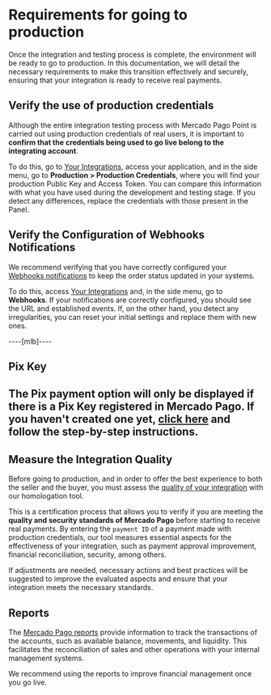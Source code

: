 # Requirements for going to production

Once the integration and testing process is complete, the environment will be ready to go to production. In this documentation, we will detail the necessary requirements to make this transition effectively and securely, ensuring that your integration is ready to receive real payments.

## Verify the use of production credentials

Although the entire integration testing process with Mercado Pago Point is carried out using production credentials of real users, it is important to **confirm that the credentials being used to go live belong to the integrating account**.

To do this, go to [Your Integrations](https://www.mercadopago[FAKER][URL][DOMAIN]/settings/account/credentials), access your application, and in the side menu, go to **Production > Production Credentials**, where you will find your production Public Key and Access Token. You can compare this information with what you have used during the development and testing stage. If you detect any differences, replace the credentials with those present in the Panel.

## Verify the Configuration of Webhooks Notifications

We recommend verifying that you have correctly configured your [Webhooks notifications](/developers/en/docs/mp-point/additional-content/your-integrations/notifications/webhooks) to keep the order status updated in your systems.

To do this, access [Your Integrations](/developers/panel/app) and, in the side menu, go to **Webhooks**. If your notifications are correctly configured, you should see the URL and established events. If, on the other hand, you detect any irregularities, you can reset your initial settings and replace them with new ones.

----[mlb]----
## Pix Key
The Pix payment option will only be displayed if there is a Pix Key registered in Mercado Pago. If you haven't created one yet, [click here](https://www.youtube.com/watch?v=60tApKYVnkA) and follow the step-by-step instructions.
------------

## Measure the Integration Quality

Before going to production, and in order to offer the best experience to both the seller and the buyer, you must assess the [quality of your integration](/developers/en/docs/mp-point/how-tos/integration-quality) with our homologation tool.

This is a certification process that allows you to verify if you are meeting the **quality and security standards of Mercado Pago** before starting to receive real payments. By entering the `payment ID` of a payment made with production credentials, our tool measures essential aspects for the effectiveness of your integration, such as payment approval improvement, financial reconciliation, security, among others.

If adjustments are needed, necessary actions and best practices will be suggested to improve the evaluated aspects and ensure that your integration meets the necessary standards.

## Reports

The [Mercado Pago reports](/developers/en/guides/additional-content/reports/introduction) provide information to track the transactions of the accounts, such as available balance, movements, and liquidity. This facilitates the reconciliation of sales and other operations with your internal management systems.

We recommend using the reports to improve financial management once you go live.